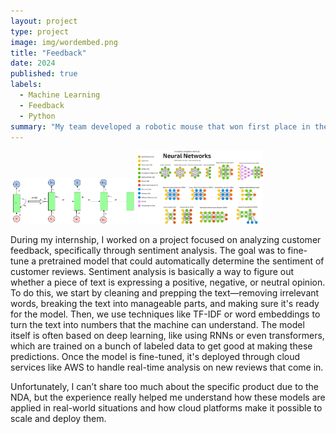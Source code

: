 ```yaml
---
layout: project
type: project
image: img/wordembed.png
title: "Feedback"
date: 2024
published: true
labels:
  - Machine Learning
  - Feedback
  - Python
summary: "My team developed a robotic mouse that won first place in the 2015 UH Micromouse competition."
---
```


<div class="text-center p-4">
  <img width="200px" src="../img/rnn.png" class="img-thumbnail" >
  <img width="200px" src="../img/nn.png" class="img-thumbnail" >

</div>

During my internship, I worked on a project focused on analyzing customer feedback, 
specifically through sentiment analysis. The goal was to fine-tune a pretrained model 
that could automatically determine the sentiment of customer reviews. Sentiment analysis 
is basically a way to figure out whether a piece of text is expressing a positive, negative, 
or neutral opinion. To do this, we start by cleaning and prepping the text—removing irrelevant words, 
breaking the text into manageable parts, and making sure it's ready for the model. 
Then, we use techniques like TF-IDF or word embeddings to turn the text into numbers that the 
machine can understand. The model itself is often based on deep learning, like using RNNs or even transformers, 
which are trained on a bunch of labeled data to get good at making these predictions. 
Once the model is fine-tuned, it's deployed through cloud services like AWS to handle real-time 
analysis on new reviews that come in. 

Unfortunately, I can’t share too much about the specific product due to the NDA, but the experience really helped me understand 
how these models are applied in real-world situations and how cloud platforms make it possible to scale and deploy them.
